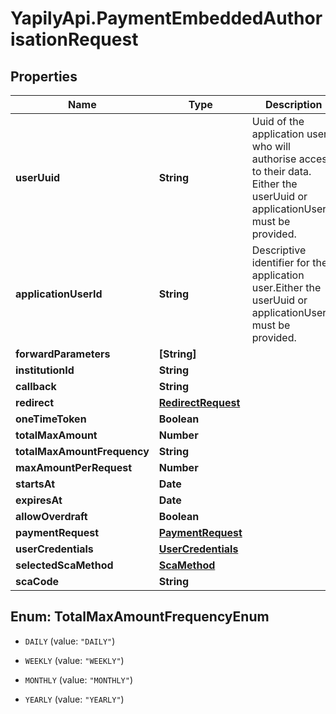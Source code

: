# YapilyApi.PaymentEmbeddedAuthorisationRequest

## Properties

Name | Type | Description | Notes
------------ | ------------- | ------------- | -------------
**userUuid** | **String** | Uuid of the application user who will authorise access to their data. Either the userUuid or applicationUserId must be provided. | [optional] 
**applicationUserId** | **String** | Descriptive identifier for the application user.Either the userUuid or applicationUserId must be provided. | [optional] 
**forwardParameters** | **[String]** |  | [optional] 
**institutionId** | **String** |  | 
**callback** | **String** |  | 
**redirect** | [**RedirectRequest**](RedirectRequest.md) |  | [optional] 
**oneTimeToken** | **Boolean** |  | 
**totalMaxAmount** | **Number** |  | [optional] 
**totalMaxAmountFrequency** | **String** |  | [optional] 
**maxAmountPerRequest** | **Number** |  | [optional] 
**startsAt** | **Date** |  | [optional] 
**expiresAt** | **Date** |  | [optional] 
**allowOverdraft** | **Boolean** |  | [optional] 
**paymentRequest** | [**PaymentRequest**](PaymentRequest.md) |  | 
**userCredentials** | [**UserCredentials**](UserCredentials.md) |  | [optional] 
**selectedScaMethod** | [**ScaMethod**](ScaMethod.md) |  | [optional] 
**scaCode** | **String** |  | [optional] 



## Enum: TotalMaxAmountFrequencyEnum


* `DAILY` (value: `"DAILY"`)

* `WEEKLY` (value: `"WEEKLY"`)

* `MONTHLY` (value: `"MONTHLY"`)

* `YEARLY` (value: `"YEARLY"`)





